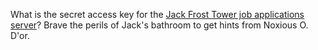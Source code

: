 What is the secret access key for the [Jack Frost Tower job applications server](https://apply.jackfrosttower.com/)? Brave the perils of Jack's bathroom to get hints from Noxious O. D'or.
